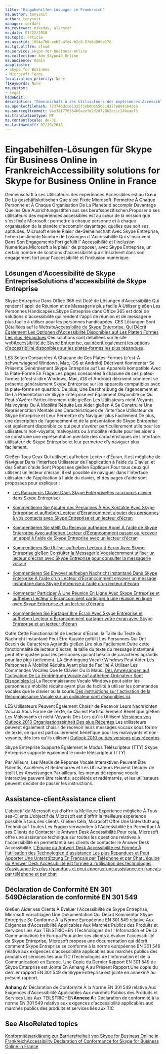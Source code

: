 ```yaml
---
title: "Eingabehilfen-Lösungen in Frankreich"
ms.author: tonysmit
author: tonysmit
manager: serdars
ms.reviewer: mikedav, allancar
ms.date: 01/22/2018
ms.topic: article
ms.assetid: 1094e7b0-eeb5-4fe4-b2c8-5fe6d80ce178
ms.tgt.pltfrm: cloud
ms.service: skype-for-business-online
ms.collection: Adm_Skype4B_Online
ms.audience: Admin
aappliesto:
- Skype for Business
- Microsoft Teams
localization_priority: None
f1keywords: None
ms.custom:
- Legal
hideEdit: 
description: "Gemeinschaft à ses Utilisateurs des expériences Accessibles est au Cœur De La geschäftskritischen Que s'est Fixée Microsoft: Permettre À Chaque Personne et À Chaque Organisation De La Planète d'accomplir Davantage Quelles Que Ausrichtungsstiften aus ses berufsspezifischen. Microsoft eine le Plaisir de-Gemeinschaft Avec Skype Entreprise, heben bestimmte Nombre de Lösungen d 'Accessibilité Qui s'inscrivent Dans Son Engagements Fort gefüllt l' Accessibilité et l'inclusion Numérique."
ms.openlocfilehash: 723746dcc61335f3eb0b655b51d177e804ab4166
ms.sourcegitcommit: 94e32f776364b0aaefe2d2d72062ec1c249eaef3
ms.translationtype: MT
ms.contentlocale: de-DE
ms.lasthandoff: 02/19/2018
---
```

# <a name="accessibility-solutions-for-skype-for-business-online-in-france"></a><span data-ttu-id="868f3-104">Eingabehilfen-Lösungen für Skype für Business Online in Frankreich</span><span class="sxs-lookup"><span data-stu-id="868f3-104">Accessibility solutions for Skype for Business Online in France</span></span>

<span data-ttu-id="868f3-105">Gemeinschaft à ses Utilisateurs des expériences Accessibles est au Cœur De La geschäftskritischen Que s'est Fixée Microsoft: Permettre À Chaque Personne et À Chaque Organisation De La Planète d'accomplir Davantage Quelles Que Ausrichtungsstiften aus ses berufsspezifischen.</span><span class="sxs-lookup"><span data-stu-id="868f3-105">Proposer à ses utilisateurs des expériences accessibles est au cœur de la mission que s'est fixée Microsoft : permettre à chaque personne et à chaque organisation de la planète d'accomplir davantage, quelles que soit ses aptitudes.</span></span> <span data-ttu-id="868f3-106">Microsoft eine le Plaisir de-Gemeinschaft Avec Skype Entreprise, heben bestimmte Nombre de Lösungen d 'Accessibilité Qui s'inscrivent Dans Son Engagements Fort gefüllt l' Accessibilité et l'inclusion Numérique.</span><span class="sxs-lookup"><span data-stu-id="868f3-106">Microsoft a le plaisir de proposer, avec Skype Entreprise, un certain nombre de solutions d'accessibilité qui s'inscrivent dans son engagement fort pour l'accessibilité et l'inclusion numérique.</span></span>
  
## <a name="solutions-daccessibilit-de-skype-entreprise"></a><span data-ttu-id="868f3-107">Lösungen d'Accessibilité de Skype Entreprise</span><span class="sxs-lookup"><span data-stu-id="868f3-107">Solutions d'accessibilité de Skype Entreprise</span></span>

<span data-ttu-id="868f3-108">Skype Entreprise Dans Office 365 est Doté de Lösungen d'Accessibilité Qui rendent l'appli de Réunion et de Messagerie plus facile À Utiliser gießen Les Personnes Handicapées.</span><span class="sxs-lookup"><span data-stu-id="868f3-108">Skype Entreprise dans Office 365 est doté de solutions d'accessibilité qui rendent l'appli de réunion et de messagerie plus facile à utiliser pour les personnes handicapées.</span></span> <span data-ttu-id="868f3-109">CES Lösungen Sont Détaillées auf le Website[Accessibilité de Skype Enterprise, Qui Décrit Également Les Optionen d'Accessibilité Disponibles auf Les Platten Formes Les plus Répandues](https://support.office.com/fr-fr/article/Accessibilité-de-Skype-Entreprise-14fb922b-beef-478e-8d29-491cc30c8da6?omkt=fr-FR).</span><span class="sxs-lookup"><span data-stu-id="868f3-109">Ces solutions sont détaillées sur le site web[Accessibilité de Skype Entreprise, qui décrit également les options d'accessibilité disponibles sur les plates-formes les plus répandues](https://support.office.com/fr-fr/article/Accessibilité-de-Skype-Entreprise-14fb922b-beef-478e-8d29-491cc30c8da6?omkt=fr-FR).</span></span>
  
<span data-ttu-id="868f3-110">LES Seiten Consacrées À Chacune de Ces Plates-Formes (c'est-À schwerwiegend Windows, Mac, iOS et Android) Décrivent Kommentar Se Présente Généralement Skype Entreprise auf Les Appareils kompatible Avec la Plate-Forme En Frage.</span><span class="sxs-lookup"><span data-stu-id="868f3-110">Les pages consacrées à chacune de ces plates-formes (c'est-à-dire Windows, Mac, iOS et Android) décrivent comment se présente généralement Skype Entreprise sur les appareils compatibles avec la plate-forme en question.</span></span> <span data-ttu-id="868f3-111">De plus, Une Beschreibung de l'agencement et De La Présentation de Skype Enterprise est Également Disponible ce Qui Peut s'Avérer Particulièrement utile gießen Les Utilisateurs nicht-Voyants, Malvoyants Ou À Mobilité Réduite Les Aider gießen À Se Construire Une Représentation Mentale des Caractéristiques de l'interface Utilisateur de Skype Entreprise et Leur Permettre d'y Naviguer plus Facilement.</span><span class="sxs-lookup"><span data-stu-id="868f3-111">De plus, une description de l'agencement et de la présentation de Skype Entreprise est également disponible ce qui peut s'avérer particulièrement utile pour les utilisateurs non-voyants, malvoyants ou à mobilité réduite pour les aider à se construire une représentation mentale des caractéristiques de l'interface utilisateur de Skype Entreprise et leur permettre d'y naviguer plus facilement.</span></span> 
  
<span data-ttu-id="868f3-112">Gießen Tous Ceux Qui utilisent aufheben Lecteur d'Écran, il est mögliche de Naviguer Dans l'interface Utilisateur de l'application à l'aide du Clavier, et des Seiten d'aide Sont Proposées gießen Expliquer:</span><span class="sxs-lookup"><span data-stu-id="868f3-112">Pour tous ceux qui utilisent un lecteur d'écran, il est possible de naviguer dans l'interface utilisateur de l'application à l'aide du clavier, et des pages d'aide sont proposées pour expliquer :</span></span> 
  
- <span data-ttu-id="868f3-113">[Les Raccourcis Clavier Dans Skype Enterprise](https://support.office.com/fr-fr/article/Raccourcis-clavier-dans-Skype-entreprise-42ff538f-67f2-4752-afe8-7169c207f659?omkt=fr-FR&amp;ui=fr-FR&amp;rs=fr-FR&amp;ad=FR))</span><span class="sxs-lookup"><span data-stu-id="868f3-113">[les raccourcis clavier dans Skype Entreprise](https://support.office.com/fr-fr/article/Raccourcis-clavier-dans-Skype-entreprise-42ff538f-67f2-4752-afe8-7169c207f659?omkt=fr-FR&amp;ui=fr-FR&amp;rs=fr-FR&amp;ad=FR))</span></span>
    
- [<span data-ttu-id="868f3-114">Kommentieren Sie Ajouter des Personnes À Vos Kontakte Avec Skype Entreprise et aufheben Lecteur d'Écran</span><span class="sxs-lookup"><span data-stu-id="868f3-114">comment ajouter des personnes à vos contacts avec Skype Entreprise et un lecteur d'écran</span></span>](https://support.office.com/fr-fr/article/Ajouter-des-personnes-%c3%a0-vos-contacts-avec-Skype-Entreprise-et-un-lecteur-d-%c3%a9cran-669b53a4-9dd1-4506-8fe2-aee42d8bafe8?omkt=fr-FR&amp;ui=fr-FR&amp;rs=fr-FR&amp;ad=FR)
    
- [<span data-ttu-id="868f3-115">Kommentieren Sie stellt Ou Recevoir aufheben Appel À l'aide de Skype Enterprise Avec aufheben Lecteur d'Écran</span><span class="sxs-lookup"><span data-stu-id="868f3-115">comment passer ou recevoir un appel à l'aide de Skype Entreprise avec un lecteur d'écran</span></span>](https://support.office.com/fr-fr/article/Passer-ou-recevoir-un-appel-%c3%a0-l-aide-de-Skype-Entreprise-avec-un-lecteur-d-%c3%a9cran-d73b5b49-080f-436f-802c-208b958204e4?omkt=fr-FR&amp;ui=fr-FR&amp;rs=fr-FR&amp;ad=FR)
    
- [<span data-ttu-id="868f3-116">Kommentieren Sie Utiliser aufheben Lecteur d'Écran Avec Skype Entreprise gießen Consulter la Messagerie Vocale</span><span class="sxs-lookup"><span data-stu-id="868f3-116">comment utiliser un lecteur d'écran avec Skype Entreprise pour consulter la messagerie vocale</span></span>](https://support.office.com/fr-fr/article/Utiliser-un-lecteur-d-%c3%a9cran-avec-Skype-Entreprise-pour-consulter-la-messagerie-vocale-6e2f9f74-980b-42c7-92d8-e2afbe69b7d9?omkt=fr-FR&amp;ui=fr-FR&amp;rs=fr-FR&amp;ad=FR)
    
- [<span data-ttu-id="868f3-117">Kommentieren Sie Envoyer aufheben Nachricht Instantané Dans Skype Enterprise À l'aide d'un Lecteur d'Écran</span><span class="sxs-lookup"><span data-stu-id="868f3-117">comment envoyer un message instantané dans Skype Entreprise à l'aide d'un lecteur d'écran</span></span>](https://support.office.com/fr-fr/article/Envoi-d-un-message-instantan%c3%a9-dans-Skype-Entreprise-%c3%a0-l-aide-d-un-lecteur-d-%c3%a9cran-e7059839-94fb-4f73-92b4-76de51133f2e?omkt=fr-FR&amp;ui=fr-FR&amp;rs=fr-FR&amp;ad=FR)
    
- [<span data-ttu-id="868f3-118">Kommentar Participer À Une Réunion En Ligne Avec Skype Entreprise et aufheben Lecteur d'Écranc</span><span class="sxs-lookup"><span data-stu-id="868f3-118">omment participer à une réunion en ligne avec Skype Entreprise et un lecteur d'écranc</span></span>](https://support.office.com/fr-fr/article/Participer-%c3%a0-une-r%c3%a9union-en-ligne-avec-Skype-Entreprise-et-un-lecteur-d-%c3%a9cran-68e8a11a-8796-4ce9-89d6-38a15b6da456?omkt=fr-FR&amp;ui=fr-FR&amp;rs=fr-FR&amp;ad=FR)
    
- [<span data-ttu-id="868f3-119">Kommentieren Sie Partager Ihre Écran Avec Skype Entreprise et aufheben Lecteur d'Écran</span><span class="sxs-lookup"><span data-stu-id="868f3-119">comment partager votre écran avec Skype Entreprise et un lecteur d'écran</span></span>](https://support.office.com/fr-fr/article/Partager-votre-%c3%a9cran-avec-Skype-Entreprise-et-un-lecteur-d-%c3%a9cran-678ce631-1499-4a24-8d32-a68498ce9ff4?omkt=fr-FR&amp;ui=fr-FR&amp;rs=fr-FR&amp;ad=FR)
    
<span data-ttu-id="868f3-120">Outre Cette Fonctionnalité de Lecteur d'Écran, la Taille du Texte du Nachricht Instantané Peut Être Ajustée gefüllt Les Personnes Qui Ont Besoin de Caractères Agrandis gießen Lire plus Facilement.</span><span class="sxs-lookup"><span data-stu-id="868f3-120">Outre cette fonctionnalité de lecteur d'écran, la taille du texte du message instantané peut être ajustée pour les personnes qui ont besoin de caractères agrandis pour lire plus facilement.</span></span> <span data-ttu-id="868f3-121">LA Eindringung Vocale Windows Peut Aider Les Personnes À Mobilité Réduite Ayant plus de Facilité À Utiliser Les Commandes Vocales Que le Clavier Ou la Maus. [Des Anweisungen auf l'activation De La Eindringung Vocale auf aufheben Ordinateur Sont Disponibles Ici](https://support.microsoft.com/fr-fr/help/17208/windows-10-use-speech-recognition).</span><span class="sxs-lookup"><span data-stu-id="868f3-121">La Reconnaissance Vocale Windows peut aider les personnes à mobilité réduite ayant plus de facilité à utiliser les commandes vocales que le clavier ou la souris.[Des instructions sur l'activation de la Reconnaissance Vocale sur un ordinateur sont disponibles ici](https://support.microsoft.com/fr-fr/help/17208/windows-10-use-speech-recognition).</span></span>
  
<span data-ttu-id="868f3-122">[]()LES Utilisateurs Peuvent Également Choisir de Recevoir Leurs Nachrichten Vocaux Sous Forme de Texte, ce Qui est Particulièrement Bénéfique gießen Les Malvoyants et nicht-Voyants Dès Lors qu'ils Utilisent [Versionen von Outlook 2010 Organisationseinheit Des plus Récentes](https://support.office.com/fr-fr/article/Activer-ou-d%c3%a9sactiver-l-aper%c3%a7u-de-messagerie-vocale-de-la-messagerie-unifi%c3%a9e-43691569-3C6E-4583-AB89-889E511FA583?omkt=fr-FR&amp;ui=fr-FR&amp;rs=fr-FR&amp;ad=FR).</span><span class="sxs-lookup"><span data-stu-id="868f3-122">[]()Les utilisateurs peuvent également choisir de recevoir leurs messages vocaux sous forme de texte, ce qui est particulièrement bénéfique pour les malvoyants et non-voyants, dès lors qu'ils utilisent [Outlook 2010 ou des versions plus récentes](https://support.office.com/fr-fr/article/Activer-ou-d%c3%a9sactiver-l-aper%c3%a7u-de-messagerie-vocale-de-la-messagerie-unifi%c3%a9e-43691569-3C6E-4583-AB89-889E511FA583?omkt=fr-FR&amp;ui=fr-FR&amp;rs=fr-FR&amp;ad=FR).</span></span> 
  
<span data-ttu-id="868f3-123">Skype Entreprise Supporte Également le Modus Téléscripteur (TTY).</span><span class="sxs-lookup"><span data-stu-id="868f3-123">Skype Entreprise supporte également le mode téléscripteur (TTY).</span></span> 
  
<span data-ttu-id="868f3-124">Par Ailleurs, Les Menüs de Réponse Vocale interaktiven Peuvent Être Ralentis, Accélérés et Redémarrés et Les Utilisateurs Peuvent Décider de stellt Les Anweisungen.</span><span class="sxs-lookup"><span data-stu-id="868f3-124">Par ailleurs, les menus de réponse vocale interactive peuvent être ralentis, accélérés et redémarrés, et les utilisateurs peuvent décider de passer les instructions.</span></span> 
  
## <a name="assistance-client"></a><span data-ttu-id="868f3-125">Assistance-client</span><span class="sxs-lookup"><span data-stu-id="868f3-125">Assistance client</span></span>

<span data-ttu-id="868f3-126">L'objectif de Microsoft est d'offrir la Meilleure Expérience mögliche À Tous ses-Clients.</span><span class="sxs-lookup"><span data-stu-id="868f3-126">L'objectif de Microsoft est d'offrir la meilleure expérience possible à tous ses clients.</span></span> <span data-ttu-id="868f3-127">Gießen Cela, Microsoft Offre Une Unterstützung Technik auf Toutes Les Fragen verwandten à l'Accessibilité En Permettant À ses Clients de Contacter le Antwort Desk Accessibilité.</span><span class="sxs-lookup"><span data-stu-id="868f3-127">Pour cela, Microsoft offre une assistance technique sur toutes les questions relatives à l'accessibilité en permettant à ses clients de contacter le Answer Desk Accessibilité.</span></span> [<span data-ttu-id="868f3-128">L'Équipe du Antwort Desk Accessibilité est Formée À l'utilisation des Technologien d'assistance Les plus Répandues et Peut Apporter Une Unterstützung En Français par Téléphone et par Chat</span><span class="sxs-lookup"><span data-stu-id="868f3-128">L'équipe du Answer Desk Accessibilité est formée à l'utilisation des technologies d'assistance les plus répandues et peut apporter une assistance en français par téléphone et par chat</span></span>](https://support.microsoft.com/fr-fr/accessibility/disability-answer-desk)
  
## <a name="dclaration-de-conformit-en-301-549"></a><span data-ttu-id="868f3-129">Déclaration de Conformité EN 301 549</span><span class="sxs-lookup"><span data-stu-id="868f3-129">Déclaration de conformité EN 301 549</span></span>

<span data-ttu-id="868f3-130">Gießen Aider ses Clients À Évaluer l'Accessibilité de Skype Entreprise, Microsoft vorschlagen Une Dokumentation Qui Décrit Kommentar Skype Entreprise Se Conforme À la Norme Européenne EN 301 549 relative Aux Exigences d'Accessibilité Applicables Aux Marchés Publics des Produits et Services Liés Aux TEILSTRICHEN (Technologies de l ' Information et De La Communication) En Europa.</span><span class="sxs-lookup"><span data-stu-id="868f3-130">Pour aider ses clients à évaluer l'accessibilité de Skype Entreprise, Microsoft propose une documentation qui décrit comment Skype Entreprise se conforme à la norme européenne EN 301 549 relative aux exigences d'accessibilité applicables aux marchés publics des produits et services liés aux TIC (Technologies de l'Information et de la Communication) en Europe.</span></span> <span data-ttu-id="868f3-131">Une Copie du Dernier Rapport EN 301 549 de Skype Enterprise est Jointe En Anhang A au Présent Rapport.</span><span class="sxs-lookup"><span data-stu-id="868f3-131">Une copie du dernier rapport EN 301 549 de Skype Entreprise est jointe en annexe A au présent rapport.</span></span> 
  
 <span data-ttu-id="868f3-132">**Anhang A:** Déclaration de Conformité À la Norme EN 301 549 relative Aux Exigences d'Accessibilité Applicables Aux marchés Publics des Produits et Services Liés Aux TEILSTRICHEN</span><span class="sxs-lookup"><span data-stu-id="868f3-132">**Annexe A :** Déclaration de conformité à la norme EN 301 549 relative aux exigences d'accessibilité applicables aux marchés publics des produits et services liés aux TIC</span></span>
  
## <a name="related-topics"></a><span data-ttu-id="868f3-133">See Also</span><span class="sxs-lookup"><span data-stu-id="868f3-133">Related topics</span></span>
[<span data-ttu-id="868f3-134">Konformitätserklärung zur Barrierefreiheit von Skype for Business Online in Frankreich</span><span class="sxs-lookup"><span data-stu-id="868f3-134">Accessibility Declaration of Conformance for Skype for Business Online in France</span></span>](accessibility-declaration-of-conformance-in-france.md)

